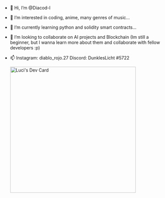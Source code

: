 - 👋 Hi, I’m @Diacod-I
- 👀 I’m interested in coding, anime, many genres of music...
- 🌱 I’m currently learning python and solidity smart contracts...
- 💞️ I’m looking to collaborate on AI projects and Blockchain (Im still a beginner, but I wanna learn more about them and collaborate with fellow developers :p)
- 📫 Instagram: diablo_rojo.27
      Discord: DunklesLicht #5722
      
     <a href="https://app.daily.dev/LuciHere"><img src="https://api.daily.dev/devcards/c8393b725a15463d8b23d736b3f62d0d.png?r=tub" width="400" alt="Luci's Dev Card"/></a>
      
<!---
Diacod-I/Diacod-I is a ✨ special ✨ repository because its `README.md` (this file) appears on your GitHub profile.
You can click the Preview link to take a look at your changes.
--->
